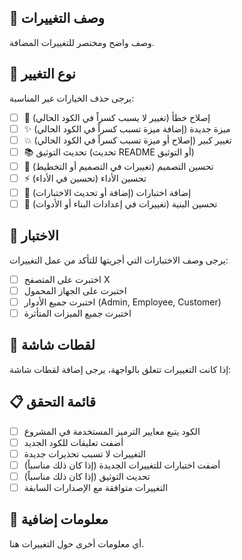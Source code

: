 ## 📝 وصف التغييرات

وصف واضح ومختصر للتغييرات المضافة.

## 🔗 نوع التغيير

يرجى حذف الخيارات غير المناسبة:

- [ ] 🐛 إصلاح خطأ (تغيير لا يسبب كسراً في الكود الحالي)
- [ ] ✨ ميزة جديدة (إضافة ميزة تسبب كسراً في الكود الحالي)
- [ ] 💥 تغيير كبير (إصلاح أو ميزة تسبب كسراً في الكود الحالي)
- [ ] 📚 تحديث التوثيق (تحديث README أو التوثيق)
- [ ] 🎨 تحسين التصميم (تغييرات في التصميم أو التخطيط)
- [ ] ⚡ تحسين الأداء (تحسين في الأداء)
- [ ] 🧪 إضافة اختبارات (إضافة أو تحديث الاختبارات)
- [ ] 🔧 تحسين البنية (تغييرات في إعدادات البناء أو الأدوات)

## 🧪 الاختبار

يرجى وصف الاختبارات التي أجريتها للتأكد من عمل التغييرات:

- [ ] اختبرت على المتصفح X
- [ ] اختبرت على الجهاز المحمول
- [ ] اختبرت جميع الأدوار (Admin, Employee, Customer)
- [ ] اختبرت جميع الميزات المتأثرة

## 📸 لقطات شاشة

إذا كانت التغييرات تتعلق بالواجهة، يرجى إضافة لقطات شاشة:

## 📋 قائمة التحقق

- [ ] الكود يتبع معايير الترميز المستخدمة في المشروع
- [ ] أضفت تعليقات للكود الجديد
- [ ] التغييرات لا تسبب تحذيرات جديدة
- [ ] أضفت اختبارات للتغييرات الجديدة (إذا كان ذلك مناسباً)
- [ ] تحديث التوثيق (إذا كان ذلك مناسباً)
- [ ] التغييرات متوافقة مع الإصدارات السابقة

## 🔧 معلومات إضافية

أي معلومات أخرى حول التغييرات هنا.
